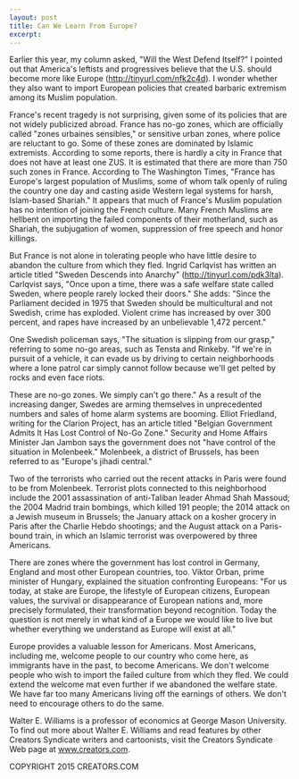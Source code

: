 ```yaml
---
layout: post
title: Can We Learn From Europe?
excerpt:
---
```


Earlier this year, my column asked, "Will the West Defend Itself?" I pointed out that America's leftists and progressives believe that the U.S. should become more like Europe (http://tinyurl.com/nfk2c4d). I wonder whether they also want to import European policies that created barbaric extremism among its Muslim population.

France's recent tragedy is not surprising, given some of its policies that are not widely publicized abroad. France has no-go zones, which are officially called "zones urbaines sensibles," or sensitive urban zones, where police are reluctant to go. Some of these zones are dominated by Islamic extremists. According to some reports, there is hardly a city in France that does not have at least one ZUS. It is estimated that there are more than 750 such zones in France. According to The Washington Times, "France has Europe's largest population of Muslims, some of whom talk openly of ruling the country one day and casting aside Western legal systems for harsh, Islam-based Shariah." It appears that much of France's Muslim population has no intention of joining the French culture. Many French Muslims are hellbent on importing the failed components of their motherland, such as Shariah, the subjugation of women, suppression of free speech and honor killings.

But France is not alone in tolerating people who have little desire to abandon the culture from which they fled. Ingrid Carlqvist has written an article titled "Sweden Descends into Anarchy" (http://tinyurl.com/pdk3lta). Carlqvist says, "Once upon a time, there was a safe welfare state called Sweden, where people rarely locked their doors." She adds: "Since the Parliament decided in 1975 that Sweden should be multicultural and not Swedish, crime has exploded. Violent crime has increased by over 300 percent, and rapes have increased by an unbelievable 1,472 percent."

One Swedish policeman says, "The situation is slipping from our grasp," referring to some no-go areas, such as Tensta and Rinkeby. "If we're in pursuit of a vehicle, it can evade us by driving to certain neighborhoods where a lone patrol car simply cannot follow because we'll get pelted by rocks and even face riots.

These are no-go zones. We simply can't go there." As a result of the increasing danger, Swedes are arming themselves in unprecedented numbers and sales of home alarm systems are booming.
Elliot Friedland, writing for the Clarion Project, has an article titled "Belgian Government Admits It Has Lost Control of No-Go Zone." Security and Home Affairs Minister Jan Jambon says the government does not "have control of the situation in Molenbeek." Molenbeek, a district of Brussels, has been referred to as "Europe's jihadi central."

Two of the terrorists who carried out the recent attacks in Paris were found to be from Molenbeek. Terrorist plots connected to this neighborhood include the 2001 assassination of anti-Taliban leader Ahmad Shah Massoud; the 2004 Madrid train bombings, which killed 191 people; the 2014 attack on a Jewish museum in Brussels; the January attack on a kosher grocery in Paris after the Charlie Hebdo shootings; and the August attack on a Paris-bound train, in which an Islamic terrorist was overpowered by three Americans.

There are zones where the government has lost control in Germany, England and most other European countries, too. Viktor Orban, prime minister of Hungary, explained the situation confronting Europeans: "For us today, at stake are Europe, the lifestyle of European citizens, European values, the survival or disappearance of European nations and, more precisely formulated, their transformation beyond recognition. Today the question is not merely in what kind of a Europe we would like to live but whether everything we understand as Europe will exist at all."

Europe provides a valuable lesson for Americans. Most Americans, including me, welcome people to our country who come here, as immigrants have in the past, to become Americans. We don't welcome people who wish to import the failed culture from which they fled. We could extend the welcome mat even further if we abandoned the welfare state. We have far too many Americans living off the earnings of others. We don't need to encourage others to do the same.

Walter E. Williams is a professor of economics at George Mason University. To find out more about Walter E. Williams and read features by other Creators Syndicate writers and cartoonists, visit the Creators Syndicate Web page at www.creators.com.

COPYRIGHT 2015 CREATORS.COM